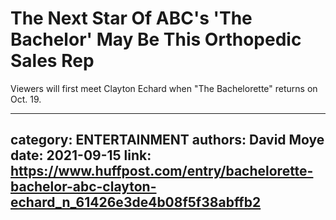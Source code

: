 # The Next Star Of ABC's 'The Bachelor' May Be This Orthopedic Sales Rep

Viewers will first meet Clayton Echard when "The Bachelorette" returns on Oct. 19.

---
category: ENTERTAINMENT
authors: David Moye
date: 2021-09-15
link: https://www.huffpost.com/entry/bachelorette-bachelor-abc-clayton-echard_n_61426e3de4b08f5f38abffb2
---
